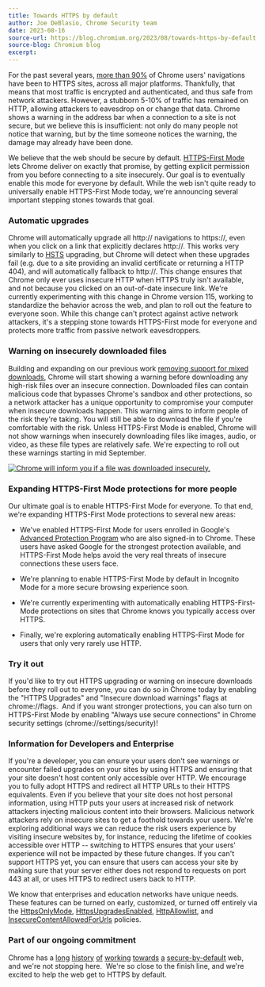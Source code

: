 ```yaml
---
title: Towards HTTPS by default
author: Joe DeBlasio, Chrome Security team
date: 2023-08-16
source-url: https://blog.chromium.org/2023/08/towards-https-by-default.html
source-blog: Chromium blog
excerpt: 
---
```


For the past several years, [more than 90%](https://transparencyreport.google.com/https/overview?hl=en) of Chrome users' navigations have been to HTTPS sites, across all major platforms. Thankfully, that means that most traffic is encrypted and authenticated, and thus safe from network attackers. However, a stubborn 5-10% of traffic has remained on HTTP, allowing attackers to eavesdrop on or change that data. Chrome shows a warning in the address bar when a connection to a site is not secure, but we believe this is insufficient: not only do many people not notice that warning, but by the time someone notices the warning, the damage may already have been done.

We believe that the web should be secure by default. [HTTPS-First Mode](https://blog.chromium.org/2021/07/increasing-https-adoption.html) lets Chrome deliver on exactly that promise, by getting explicit permission from you before connecting to a site insecurely. Our goal is to eventually enable this mode for everyone by default. While the web isn't quite ready to universally enable HTTPS-First Mode today, we're announcing several important stepping stones towards that goal.

### Automatic upgrades

Chrome will automatically upgrade all http:// navigations to https://, even when you click on a link that explicitly declares http://. This works very similarly to [HSTS](https://developer.mozilla.org/en-US/docs/Web/HTTP/Headers/Strict-Transport-Security) upgrading, but Chrome will detect when these upgrades fail (e.g. due to a site providing an invalid certificate or returning a HTTP 404), and will automatically fallback to http://. This change ensures that Chrome only ever uses insecure HTTP when HTTPS truly isn't available, and not because you clicked on an out-of-date insecure link. We're currently experimenting with this change in Chrome version 115, working to standardize the behavior across the web, and plan to roll out the feature to everyone soon. While this change can't protect against active network attackers, it's a stepping stone towards HTTPS-First mode for everyone and protects more traffic from passive network eavesdroppers.

### Warning on insecurely downloaded files

Building and expanding on our previous work [removing support for mixed downloads](https://blog.chromium.org/2020/02/protecting-users-from-insecure.html), Chrome will start showing a warning before downloading any high-risk files over an insecure connection. Downloaded files can contain malicious code that bypasses Chrome's sandbox and other protections, so a network attacker has a unique opportunity to compromise your computer when insecure downloads happen. This warning aims to inform people of the risk they're taking. You will still be able to download the file if you're comfortable with the risk. Unless HTTPS-First Mode is enabled, Chrome will not show warnings when insecurely downloading files like images, audio, or video, as these file types are relatively safe. We're expecting to roll out these warnings starting in mid September.

[![Chrome will inform you if a file was downloaded insecurely.](https://blogger.googleusercontent.com/img/b/R29vZ2xl/AVvXsEil0cFrf9w3NuP__F_fospAVauXsYDZjI3DUr5S9Y9BSwabFBj1MQTA7b0HkEOp3L6t2hOeqf5YWW7X5Jyi14N5MGu71h0siCxxr1ubrrfMK4MeTDf6KJrSD9aD6FjuTK5HY2n8fcbjjVcOtNZ-UT5PeOAvmDblEuIYiQv2cHonubCKIMX6BXE_N-tF79zm/w320-h169/Chrome%20will%20inform%20you%20if%20a%20file%20was%20downloaded%20insecurely.png)](https://blogger.googleusercontent.com/img/b/R29vZ2xl/AVvXsEil0cFrf9w3NuP__F_fospAVauXsYDZjI3DUr5S9Y9BSwabFBj1MQTA7b0HkEOp3L6t2hOeqf5YWW7X5Jyi14N5MGu71h0siCxxr1ubrrfMK4MeTDf6KJrSD9aD6FjuTK5HY2n8fcbjjVcOtNZ-UT5PeOAvmDblEuIYiQv2cHonubCKIMX6BXE_N-tF79zm/s712/Chrome%20will%20inform%20you%20if%20a%20file%20was%20downloaded%20insecurely.png)

### Expanding HTTPS-First Mode protections for more people

Our ultimate goal is to enable HTTPS-First Mode for everyone. To that end, we're expanding HTTPS-First Mode protections to several new areas:

-   We've enabled HTTPS-First Mode for users enrolled in Google's [Advanced Protection Program](https://landing.google.com/advancedprotection/) who are also signed-in to Chrome. These users have asked Google for the strongest protection available, and HTTPS-First Mode helps avoid the very real threats of insecure connections these users face.

-   We're planning to enable HTTPS-First Mode by default in Incognito Mode for a more secure browsing experience soon. 

-   We're currently experimenting with automatically enabling HTTPS-First-Mode protections on sites that Chrome knows you typically access over HTTPS.

-   Finally, we're exploring automatically enabling HTTPS-First Mode for users that only very rarely use HTTP.

### Try it out

If you'd like to try out HTTPS upgrading or warning on insecure downloads before they roll out to everyone, you can do so in Chrome today by enabling the "HTTPS Upgrades" and "Insecure download warnings" flags at chrome://flags.  And if you want stronger protections, you can also turn on HTTPS-First Mode by enabling "Always use secure connections" in Chrome security settings (chrome://settings/security)!

### Information for Developers and Enterprise

If you're a developer, you can ensure your users don't see warnings or encounter failed upgrades on your sites by using HTTPS and ensuring that your site doesn't host content only accessible over HTTP. We encourage you to fully adopt HTTPS and redirect all HTTP URLs to their HTTPS equivalents. Even if you believe that your site does not host personal information, using HTTP puts your users at increased risk of network attackers injecting malicious content into their browsers. Malicious network attackers rely on insecure sites to get a foothold towards your users. We're exploring additional ways we can reduce the risk users experience by visiting insecure websites by, for instance, reducing the lifetime of cookies accessible over HTTP -- switching to HTTPS ensures that your users' experience will not be impacted by these future changes. If you can't support HTTPS yet, you can ensure that users can access your site by making sure that your server either does not respond to requests on port 443 at all, or uses HTTPS to redirect users back to HTTP.

We know that enterprises and education networks have unique needs. These features can be turned on early, customized, or turned off entirely via the [HttpsOnlyMode](https://chromeenterprise.google/policies/#HttpsOnlyMode), [HttpsUpgradesEnabled](https://chromeenterprise.google/policies/#HttpsUpgradesEnabled), [HttpAllowlist](https://chromeenterprise.google/policies/#HttpAllowlist), and [InsecureContentAllowedForUrls](https://chromeenterprise.google/policies/#InsecureContentAllowedForUrls) policies.

### Part of our ongoing commitment

Chrome has a [long](https://blog.chromium.org/2018/05/evolving-chromes-security-indicators.html)  [history](https://blog.chromium.org/2019/10/no-more-mixed-messages-about-https.html)  [of](https://blog.chromium.org/2020/02/protecting-users-from-insecure.html)  [working](https://blog.chromium.org/2020/08/protecting-google-chrome-users-from.html)  [towards](https://blog.chromium.org/2021/03/a-safer-default-for-navigation-https.html)  [a](https://blog.chromium.org/2021/07/increasing-https-adoption.html)  [secure-by-default](https://blog.chromium.org/2023/05/an-update-on-lock-icon.html) web, and we're not stopping here.  We're so close to the finish line, and we're excited to help the web get to HTTPS by default.